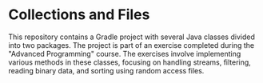 # Collections and Files

This repository contains a Gradle project with several Java classes divided into two packages.
The project is part of an exercise completed during the "Advanced Programming" course. The exercises involve implementing various methods in these classes, focusing on handling streams, filtering,
reading binary data, and sorting using random access files.
